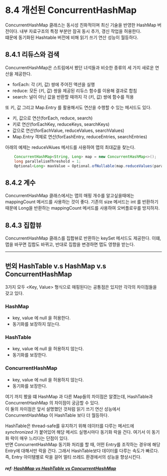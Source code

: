 # 8.4 개선된 ConcurrentHashMap

ConcurrentHashMap 클래스는 동시성 친화적이며 최신 기술을 반영한 HashMap 버전이다. 내부 자료구조의 특정 부분만 잠궈 동시 추가, 갱신 작업을 허용한다.  
떄문에 동기화된 Hashtable 버전에 비해 읽기 쓰기 연산 성능이 월등하다.  


## 8.4.1 리듀스와 검색


ConcurrentHashMap은 스트림에서 봤던 녀석들과 비슷한 종류의 세 가지 새로운 연산을 제공한다.

* forEach: 각 (키, 값) 쌍에 주어진 액션을 실행
* reduce: 모든 (키, 값) 쌍을 제공된 리듀스 함수를 이용해 결과로 합침
* search: 널이 아닌 값을 반환할 때까지 각 (키, 값) 쌍에 함수를 적용  

또 키, 값 그리고 Map.Entry 를 활용해서도 연산을 수행할 수 있는 메서드도 있다.

* 키, 값으로 연산(forEach, reduce, search)
* 키로 연산(forEachKey, reduceKeys, searchKeys)
* 값으로 연산(forEachValue, reduceValues, searchValues)
* Map.Entry 객체로 연산(forEashEntry, reduceEntries, searchEntries)


아래의 예제는 reduceVAlues 메서드를 사용하여 맵의 최대값을 찾는다.

```java
    ConcurrentHashMap<String, Long> map = new ConcurrentHashMap<>();
    long parallelismThreshold = 1;
    Optional<Long> maxValue = Optional.ofNullable(map.reduceValues(parallelismThreshold, Long::max));
```


## 8.4.2 계수

ConcurrentHashMap 클래스에서는 맵의 매핑 개수를 알고싶을때에는 mappingCount 메서드를 사용하는 것이 좋다. 기존의 size 메서드는 int 를 반환하기 때문에 Long을 반환하는 mappingCount 메서드를 사용하여 오버플로우를 방지하자.


## 8.4.3 집합뷰

ConcurrentHashMap 클래스를 집합뷰로 반환하는 keySet 메서드도 제공한다. 이떄, 맵을 바꾸면 집합도 바뀌고, 반대로 집합을 변경하면 맵도 영향을 받는다. 


---


## 번외 HashTable v.s HashMap v.s ConcurrentHashMap


3가지 모두 <Key, Value> 형식으로 매핑된다는 공통점은 있지만 각각의 차이점들을 갖고 있다. 


### HashMap 

* key, value 에 null 을 허용한다.
* 동기화를 보장하지 않는다.


### HashTable

* key, value 에 null 을 허용하지 않는다.
* 동기화를 보장한다. 


### ConcurrentHashMap
* key, value 에 null 을 허용하지 않는다.
* 동기화를 보장한다. 


여기 까지 봤을 떄 HashMap 과 다른 Map들의 차이점은 알곘는데, HashTable과 ConcurrentHashMap 의 차이점이 궁금할 수 있다.  
이 둘의 차이점은 앞서 설명했던 것처럼 읽기 쓰기 연산 성능에서 ConcurrentHashMap 이 HashTable 보다 더 월등하다.  

HashTable은 thread-safe를 유지하기 위해 데이터를 다루는 메서드에 *synchronized* 가 붙어있어 해당 메서드 실행시마다 동기화 락을 건다. 여기서 이 동기화 락이 매우 느리다는 단점이 있다.   
반면 ConcurrentHashMap 동기화 처리를 할 때, 어떤 Entry를 조작하는 경우에 해당 Entry에 대해서만 락을 건다. 그래서 HashTable보다 데이터를 다루는 속도가 빠르다. 즉, Entry 아이템별로 락을 걸어 멀티 쓰레드 환경에서의 성능을 향상시킨다.


##### ref: [HashMap vs HashTable vs ConcurrentHashMap](https://tecoble.techcourse.co.kr/post/2021-11-26-hashmap-hashtable-concurrenthashmap/)
